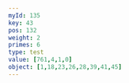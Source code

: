```yaml
---
myId: 135
key: 43
pos: 132
weight: 2
primes: 6
type: test
value: [761,4,1,0]
object: [1,18,23,26,28,39,41,45]
---
```

